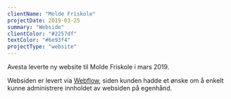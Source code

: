 ```yaml
---
clientName: "Molde Friskole"
projectDate: 2019-03-25
summary: "Webside"
clientColor: "#2257df"
textColor: "#6e93f4"
projectType: "website"
---
```


Avesta leverte ny website til Molde Friskole i mars 2019.

Websiden er levert via [Webflow](https://webflow.com/), siden kunden hadde et ønske om å enkelt kunne administrere innholdet av websiden på egenhånd.
